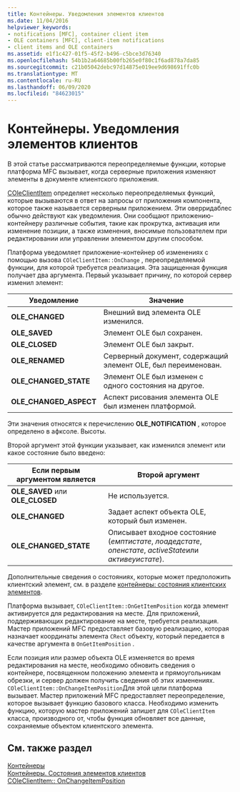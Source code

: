 ```yaml
---
title: Контейнеры. Уведомления элементов клиентов
ms.date: 11/04/2016
helpviewer_keywords:
- notifications [MFC], container client item
- OLE containers [MFC], client-item notifications
- client items and OLE containers
ms.assetid: e1f1c427-01f5-45f2-b496-c5bce3d76340
ms.openlocfilehash: 54b1b2a64685b00fb265e0f80c1f6ad878a7da85
ms.sourcegitcommit: c21b05042debc97d14875e019ee9d698691ffc0b
ms.translationtype: MT
ms.contentlocale: ru-RU
ms.lasthandoff: 06/09/2020
ms.locfileid: "84623015"
---
```

# <a name="containers-client-item-notifications"></a>Контейнеры. Уведомления элементов клиентов

В этой статье рассматриваются переопределяемые функции, которые платформа MFC вызывает, когда серверные приложения изменяют элементы в документе клиентского приложения.

[COleClientItem](reference/coleclientitem-class.md) определяет несколько переопределяемых функций, которые вызываются в ответ на запросы от приложения компонента, которое также называется серверным приложением. Эти оверридаблес обычно действуют как уведомления. Они сообщают приложению-контейнеру различные события, такие как прокрутка, активация или изменение позиции, а также изменения, вносимые пользователем при редактировании или управлении элементом другим способом.

Платформа уведомляет приложение-контейнер об изменениях с помощью вызова `COleClientItem::OnChange` , переопределяемой функции, для которой требуется реализация. Эта защищенная функция получает два аргумента. Первый указывает причину, по которой сервер изменил элемент:

|Уведомление|Значение|
|------------------|-------------|
|**OLE_CHANGED**|Внешний вид элемента OLE изменился.|
|**OLE_SAVED**|Элемент OLE был сохранен.|
|**OLE_CLOSED**|Элемент OLE был закрыт.|
|**OLE_RENAMED**|Серверный документ, содержащий элемент OLE, был переименован.|
|**OLE_CHANGED_STATE**|Элемент OLE был изменен с одного состояния на другое.|
|**OLE_CHANGED_ASPECT**|Аспект рисования элемента OLE был изменен платформой.|

Эти значения относятся к перечислению **OLE_NOTIFICATION** , которое определено в афксоле. Высоты.

Второй аргумент этой функции указывает, как изменился элемент или какое состояние было введено:

|Если первым аргументом является|Второй аргумент|
|----------------------------|---------------------|
|**OLE_SAVED** или **OLE_CLOSED**|Не используется.|
|**OLE_CHANGED**|Задает аспект объекта OLE, который был изменен.|
|**OLE_CHANGED_STATE**|Описывает входное состояние (*емптистате*, *лоадедстате*, *опенстате*, *activeState*или *активеуистате*).|

Дополнительные сведения о состояниях, которые может предположить клиентский элемент, см. в разделе [контейнеры: состояния клиентских элементов](containers-client-item-states.md).

Платформа вызывает, `COleClientItem::OnGetItemPosition` когда элемент активируется для редактирования на месте. Для приложений, поддерживающих редактирование на месте, требуется реализация. Мастер приложений MFC предоставляет базовую реализацию, которая назначает координаты элемента `CRect` объекту, который передается в качестве аргумента в `OnGetItemPosition` .

Если позиция или размер объекта OLE изменяется во время редактирования на месте, необходимо обновить сведения о контейнере, посвященном положению элемента и прямоугольникам обрезки, и сервер должен получить сведения об этих изменениях. `COleClientItem::OnChangeItemPosition`Для этой цели платформа вызывает. Мастер приложений MFC предоставляет переопределение, которое вызывает функцию базового класса. Необходимо изменить функцию, которую мастер приложений запишет для `COleClientItem` класса, производного от, чтобы функция обновляет все данные, сохраняемые объектом клиентского элемента.

## <a name="see-also"></a>См. также раздел

[Контейнеры](containers.md)<br/>
[Контейнеры. Состояния элементов клиентов](containers-client-item-states.md)<br/>
[COleClientItem:: OnChangeItemPosition](reference/coleclientitem-class.md#onchangeitemposition)
